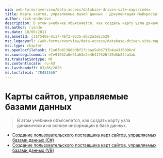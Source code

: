 ```yaml
---
uid: web-forms/overview/data-access/database-driven-site-maps/index
title: Карты сайтов, управляемые базой данных | Документация Майкрософт
author: rick-anderson
description: В этом учебнике объясняется, как создать карту узла динамически на основе информации в базе данных.
ms.author: riande
ms.date: 10/05/2011
ms.assetid: c31f540a-0117-4bf2-9235-eb32a3e23529
msc.legacyurl: /web-forms/overview/data-access/database-driven-site-maps
msc.type: chapter
ms.openlocfilehash: f2a0fb813809d8f2fcbaa5ab6733b4a4315096cd
ms.sourcegitcommit: e7e91932a6e91a63e2e46417626f39d6b244a3ab
ms.translationtype: MT
ms.contentlocale: ru-RU
ms.lasthandoff: 03/06/2020
ms.locfileid: "78481566"
---
```

# <a name="database-driven-site-maps"></a>Карты сайтов, управляемые базами данных

> В этом учебнике объясняется, как создать карту узла динамически на основе информации в базе данных.

- [Создание пользовательского поставщика карт сайтов, управляемых базами данных (C#)](building-a-custom-database-driven-site-map-provider-cs.md)
- [Создание пользовательского поставщика карт сайтов, управляемых базами данных (VB)](building-a-custom-database-driven-site-map-provider-vb.md)

